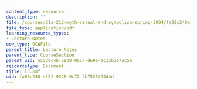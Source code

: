```yaml
---
content_type: resource
description: ''
file: /courses/21a-212-myth-ritual-and-symbolism-spring-2004/fa08c240e15193269c722b7525494d4d_l3.pdf
file_type: application/pdf
learning_resource_types:
- Lecture Notes
ocw_type: OCWFile
parent_title: Lecture Notes
parent_type: CourseSection
parent_uid: 55529c4b-69d0-06c7-d69b-ac13b3e7ac5a
resourcetype: Document
title: l3.pdf
uid: fa08c240-e151-9326-9c72-2b7525494d4d
---
```

